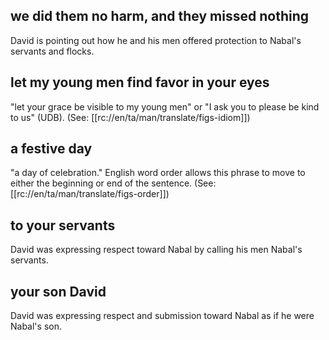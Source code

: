 ## we did them no harm, and they missed nothing ##

David is pointing out how he and his men offered protection to Nabal's servants and flocks.

## let my young men find favor in your eyes ##

"let your grace be visible to my young men" or "I ask you to please be kind to us" (UDB).   (See: [[rc://en/ta/man/translate/figs-idiom]])

## a festive day ##

"a day of celebration."  English word order allows this phrase to move to either the beginning or end of the sentence. (See: [[rc://en/ta/man/translate/figs-order]])

## to your servants ##

David was expressing respect toward Nabal by calling his men Nabal's servants.

## your son David ##

David was expressing respect and submission toward Nabal as if he were Nabal's son.
